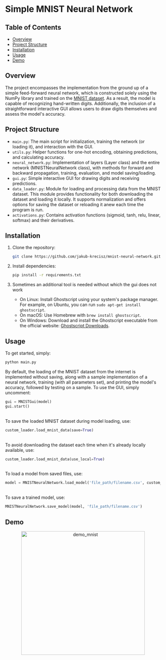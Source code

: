 # Simple MNIST Neural Network


## Table of Contents

- [Overview](#overview)
- [Project Structure](#project-structure)
- [Installation](#installation)
- [Usage](#usage)
- [Demo](#demo)


## Overview

The project encompasses the implementation from the ground up of a simple feed-forward neural network, which is constructed solely using the NumPy library and trained on the [MNIST dataset](https://en.wikipedia.org/wiki/MNIST_database). As a result, the model is capable of recognizing hand-written digits. Additionally, the inclusion of a straightforward interactive GUI allows users to draw digits themselves and assess the model's accuracy.

## Project Structure

- `main.py`: The main script for initialization, training the network (or loading it), and interaction with the GUI.
- `utils.py`: Helper functions for one-hot encoding, obtaining predictions, and calculating accuracy.
- `neural_network.py`: Implementation of layers (Layer class) and the entire network (MNISTNeuralNetwork class), with methods for forward and backward propagation, training, evaluation, and model saving/loading.
- `gui.py`: Simple interactive GUI for drawing digits and receiving predictions.
- `data_loader.py`: Module for loading and processing data from the MNIST dataset. This module provides functionality for both downloading the dataset and loading it locally. It supports normalization and offers options for saving the dataset or reloading it anew each time the program is run.
- `activations.py`: Contains activation functions (sigmoid, tanh, relu, linear, softmax) and their derivatives.


## Installation

1. Clone the repository:

   ```bash
   git clone https://github.com/jakub-krecisz/mnist-neural-network.git
    ```

2. Install dependencies:
   
   ```bash
   pip install -r requirements.txt
   ```
   
3. Sometimes an additional tool is needed without which the gui does not work
   - On Linux: Install Ghostscript using your system's package manager. For example, on Ubuntu, you can run ```sudo apt-get install ghostscript```.
   - On macOS: Use Homebrew with `brew install ghostscript`.
   - On Windows: Download and install the Ghostscript executable from the official website: [Ghostscript Downloads](https://www.ghostscript.com/download/gsdnld.html).

## Usage

To get started, simply:
```bash
python main.py
```


By default, the loading of the MNIST dataset from the internet is implemented without saving, along with a sample implementation of a neural network, training (with all parameters set), and printing the model's accuracy, followed by testing on a sample. To use the GUI, simply uncomment:

```python
gui = MNISTGui(model)
gui.start()
```

<br>
To save the loaded MNIST dataset during model loading, use:

```python
custom_loader.load_mnist_data(save=True)
```
<br>
To avoid downloading the dataset each time when it's already locally available, use:

```python
custom_loader.load_mnist_data(use_local=True)
```
<br>
To load a model from saved files, use:

```python
model = MNISTNeuralNetwork.load_model('file_path/filename.csv', custom_loader)
```
<br>
To save a trained model, use:

```python
MNISTNeuralNetwork.save_model(model, 'file_path/filename.csv')
```

## Demo
<p align="center">
  <img src="https://github.com/jakub-krecisz/mnist-neural-network/assets/93099511/32d8d53c-b043-4862-aeb3-2e02870b95d9" alt="demo_mnist" width="400">
</p>
